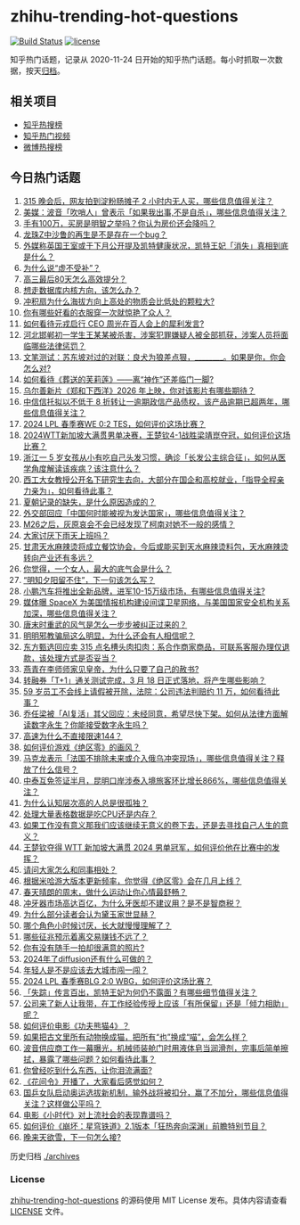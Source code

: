 # zhihu-trending-hot-questions

[![Build Status](https://github.com/justjavac/zhihu-trending-hot-questions/workflows/ci/badge.svg?branch=master)](https://github.com/justjavac/zhihu-trending-hot-questions/actions)
[![license](https://img.shields.io/github/license/justjavac/zhihu-trending-hot-questions)](https://github.com/justjavac/zhihu-trending-hot-questions/blob/master/LICENSE)

知乎热门话题，记录从 2020-11-24
日开始的知乎热门话题。每小时抓取一次数据，按天[归档](./archives)。

## 相关项目

- [知乎热搜榜](https://github.com/justjavac/zhihu-trending-top-search)
- [知乎热门视频](https://github.com/justjavac/zhihu-trending-hot-video)
- [微博热搜榜](https://github.com/justjavac/weibo-trending-hot-search)

## 今日热门话题

<!-- BEGIN -->
<!-- 最后更新时间 Mon Mar 18 2024 05:14:09 GMT+0800 (China Standard Time) -->

1. [315 晚会后，网友拍到淀粉肠摊子 2 小时内无人买，哪些信息值得关注？](https://www.zhihu.com/question/648967411)
1. [美媒：波音「吹哨人」曾表示「如果我出事,不是自杀」，哪些信息值得关注？](https://www.zhihu.com/question/648947491)
1. [手有100万，买房是明智之举吗？你认为房价还会降吗？](https://www.zhihu.com/question/648992132)
1. [龙珠Z中沙鲁的再生是不是存在一个bug？](https://www.zhihu.com/question/30794118)
1. [外媒称英国王室或于下月公开提及凯特健康状况，凯特王妃「消失」真相到底是什么？](https://www.zhihu.com/question/648970048)
1. [为什么说“虚不受补”？](https://www.zhihu.com/question/592263230)
1. [高三最后80天怎么高效提分？](https://www.zhihu.com/question/647786106)
1. [想走数据库内核方向，该怎么办？](https://www.zhihu.com/question/553813879)
1. [冲积扇为什么海拔方向上高处的物质会比低处的颗粒大?](https://www.zhihu.com/question/647014605)
1. [你有哪些好看的衣服穿一次就惊艳了众人？](https://www.zhihu.com/question/645918431)
1. [如何看待元戎启行 CEO 周光在百人会上的犀利发言?](https://www.zhihu.com/question/648971268)
1. [河北邯郸初一学生王某某被杀害，涉案犯罪嫌疑人被全部抓获，涉案人员将面临哪些法律惩罚？](https://www.zhihu.com/question/648991316)
1. [文笔测试：苏东坡对过的对联：良犬为狼差点狠，________。如果是你，你会怎么对?](https://www.zhihu.com/question/648326838)
1. [如何看待《葬送的芙莉莲》——离“神作”还差临门一脚?](https://www.zhihu.com/question/648310667)
1. [乌尔善新片《郑和下西洋》2026 年上映，你对该影片有哪些期待？](https://www.zhihu.com/question/647552881)
1. [中信信托拟以不低于 8 折转让一逾期政信产品债权，该产品逾期已超两年，哪些信息值得关注？](https://www.zhihu.com/question/648957043)
1. [2024 LPL 春季赛WE 0:2 TES，如何评价这场比赛？](https://www.zhihu.com/question/648974020)
1. [2024WTT新加坡大满贯男单决赛，王楚钦4-1战胜梁靖崑夺冠，如何评价这场比赛？](https://www.zhihu.com/question/648987460)
1. [浙江一 5 岁女孩从小有吃自己头发习惯，确诊「长发公主综合征」，如何从医学角度解读该疾病？该注意什么？](https://www.zhihu.com/question/648973676)
1. [西工大女教授公开名下研究生去向，大部分在国企和高校就业，「指导全程亲力亲为」，如何看待此事？](https://www.zhihu.com/question/648924324)
1. [夏朝记录的缺失，是什么原因造成的？](https://www.zhihu.com/question/20048927)
1. [外交部回应「中国何时能被视为发达国家」，哪些信息值得关注？](https://www.zhihu.com/question/648813625)
1. [M26之后，灰原哀会不会已经发现了柯南对她不一般的感情？](https://www.zhihu.com/question/648847189)
1. [大家讨厌下雨天上班吗？](https://www.zhihu.com/question/648787282)
1. [甘肃天水麻辣烫将成立餐饮协会，今后或能买到天水麻辣烫料包，天水麻辣烫转向产业还有多远？](https://www.zhihu.com/question/648715317)
1. [你觉得，一个女人，最大的底气会是什么？](https://www.zhihu.com/question/646071514)
1. [“明知夕阳留不住”，下一句该怎么写？](https://www.zhihu.com/question/644115265)
1. [小鹏汽车将推出全新品牌，进军10-15万级市场，有哪些信息值得关注?](https://www.zhihu.com/question/648852913)
1. [媒体曝 SpaceX 为美国情报机构建设间谍卫星网络，与美国国家安全机构关系加深，哪些信息值得关注？](https://www.zhihu.com/question/648927781)
1. [唐末时重武的风气是怎么一步步被纠正过来的？](https://www.zhihu.com/question/607040290)
1. [明明邪教骗局这么明显，为什么还会有人相信呢？](https://www.zhihu.com/question/619113250)
1. [东方甄选回应卖 315 点名槽头肉扣肉：系合作商家商品，可联系客服办理仅退款，该处理方式是否妥当？](https://www.zhihu.com/question/648843306)
1. [燕青在李师师家见皇帝，为什么只要了自己的赦书?](https://www.zhihu.com/question/31932039)
1. [转融券「T+1」通关测试完成，3 月 18 日正式落地，将产生哪些影响？](https://www.zhihu.com/question/648936869)
1. [59 岁员工不会线上请假被开除，法院：公司违法判赔约 11 万，如何看待此事？](https://www.zhihu.com/question/648926778)
1. [乔任梁被「AI复活」其父回应：未经同意，希望尽快下架。如何从法律方面解读数字永生？你能接受数字永生吗？](https://www.zhihu.com/question/648920370)
1. [高速为什么不直接限速144？](https://www.zhihu.com/question/645031924)
1. [如何评价游戏《绝区零》的画风？](https://www.zhihu.com/question/647490726)
1. [马克龙表示「法国不排除未来或介入俄乌冲突现场」，哪些信息值得关注？释放了什么信号？](https://www.zhihu.com/question/648941987)
1. [中泰互免签证半月，昆明口岸涉泰入境旅客环比增长866%，哪些信息值得关注？](https://www.zhihu.com/question/648883532)
1. [为什么认知层次高的人总是很孤独？](https://www.zhihu.com/question/641588078)
1. [处理大量表格数据是吃CPU还是内存？](https://www.zhihu.com/question/647665872)
1. [如果工作没有意义那我们应该继续无意义的卷下去，还是去寻找自己人生的意义？](https://www.zhihu.com/question/648520269)
1. [王楚钦夺得 WTT 新加坡大满贯 2024 男单冠军，如何评价他在比赛中的发挥？](https://www.zhihu.com/question/648987446)
1. [请问大家怎么和同事相处？](https://www.zhihu.com/question/622395931)
1. [根据米哈游大版本更新频率，你觉得《绝区零》会在几月上线？](https://www.zhihu.com/question/648680650)
1. [春天晴朗的周末，做什么运动让你心情最舒畅？](https://www.zhihu.com/question/648721967)
1. [冲牙器市场高达百亿，为什么牙医却不建议用？是不是智商税？](https://www.zhihu.com/question/648030863)
1. [为什么部分读者会认为黛玉家世显赫？](https://www.zhihu.com/question/553532883)
1. [哪个角色小时候讨厌，长大就慢慢理解了？](https://www.zhihu.com/question/647221031)
1. [哪些征兆预示着离交易赚钱不远了？](https://www.zhihu.com/question/645874607)
1. [你有没有随手一拍却很满意的照片?](https://www.zhihu.com/question/372636323)
1. [2024年了diffusion还有什么可做的？](https://www.zhihu.com/question/647875443)
1. [年轻人是不是应该去大城市闯一闯？](https://www.zhihu.com/question/438341184)
1. [2024 LPL 春季赛BLG 2:0 WBG，如何评价这场比赛？](https://www.zhihu.com/question/648856462)
1. [「失踪」传言百出，凯特王妃为何仍不露面？有哪些细节值得关注？](https://www.zhihu.com/question/648813532)
1. [公司来了新人让我带，在工作经验传授上应该「有所保留」还是「倾力相助」呢？](https://www.zhihu.com/question/646487153)
1. [如何评价电影《功夫熊猫4》？](https://www.zhihu.com/question/630002303)
1. [如果把古文里所有动物换成猫，把所有“也”换成“喵”，会怎么样？](https://www.zhihu.com/question/644523477)
1. [波音供应商工作一幕曝光，机械师装舱门时用液体皂当润滑剂，完事后简单擦拭，暴露了哪些问题？如何看待此事？](https://www.zhihu.com/question/648389814)
1. [你曾经吃到什么东西，让你泪流满面?](https://www.zhihu.com/question/565537890)
1. [《花间令》开播了，大家看后感觉如何？](https://www.zhihu.com/question/648664181)
1. [国乒女队启动奥运选拔新机制，输外战将被扣分，赢了不加分，哪些信息值得关注？这样做公平吗？](https://www.zhihu.com/question/648818827)
1. [电影《小时代》对上流社会的表现靠谱吗？](https://www.zhihu.com/question/21454378)
1. [如何评价《崩坏：星穹铁道》2.1版本「狂热奔向深渊」前瞻特别节目？](https://www.zhihu.com/question/648867376)
1. [晚来天欲雪，下一句怎么接?](https://www.zhihu.com/question/647892641)

<!-- END -->

历史归档 [./archives](./archives)

### License

[zhihu-trending-hot-questions](https://github.com/justjavac/zhihu-trending-hot-questions)
的源码使用 MIT License 发布。具体内容请查看 [LICENSE](./LICENSE) 文件。
